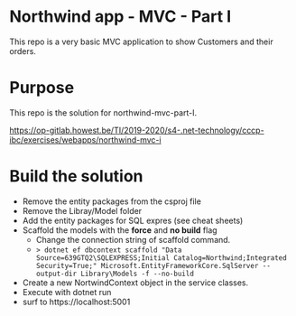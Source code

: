 # Northwind app - MVC - Part I

This repo is a very basic MVC application to show Customers and their orders.

# Purpose
This repo is the solution for northwind-mvc-part-I.

https://op-gitlab.howest.be/TI/2019-2020/s4-.net-technology/cccp-ibc/exercises/webapps/northwind-mvc-i

# Build the solution
  - Remove the entity packages from the csproj file
  - Remove the Libray/Model folder
  - Add the entity packages for SQL expres (see cheat sheets)
  - Scaffold the models with the **force** and **no build** flag
    - Change the connection string of scaffold command.
    -   ```> dotnet ef dbcontext scaffold "Data Source=639GTQ2\SQLEXPRESS;Initial Catalog=Northwind;Integrated Security=True;" Microsoft.EntityFrameworkCore.SqlServer --output-dir Library\Models -f --no-build```
  - Create a new NortwindContext object in the service classes.
  - Execute with dotnet run
  - surf to https://localhost:5001